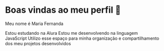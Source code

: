 # Boas vindas ao meu perfil 💜

Meu nome é Maria Fernanda

Estou estudando na Alura
Estou me desenvolvendo na linguagem JavaScript
Utilizo esse espaço para minha organização e compartilhamento dos meu projetos desenvolvidos
